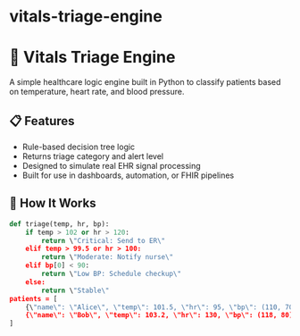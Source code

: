 # vitals-triage-engine
# 🏥 Vitals Triage Engine

A simple healthcare logic engine built in Python to classify patients based on temperature, heart rate, and blood pressure.

## 📋 Features

- Rule-based decision tree logic
- Returns triage category and alert level
- Designed to simulate real EHR signal processing
- Built for use in dashboards, automation, or FHIR pipelines

## 🔧 How It Works

```python
def triage(temp, hr, bp):
    if temp > 102 or hr > 120:
        return \"Critical: Send to ER\"
    elif temp > 99.5 or hr > 100:
        return \"Moderate: Notify nurse\"
    elif bp[0] < 90:
        return \"Low BP: Schedule checkup\"
    else:
        return \"Stable\"
patients = [
    {\"name\": \"Alice\", \"temp\": 101.5, \"hr\": 95, \"bp\": (110, 70)},
    {\"name\": \"Bob\", \"temp\": 103.2, \"hr\": 130, \"bp\": (118, 80)},
]
